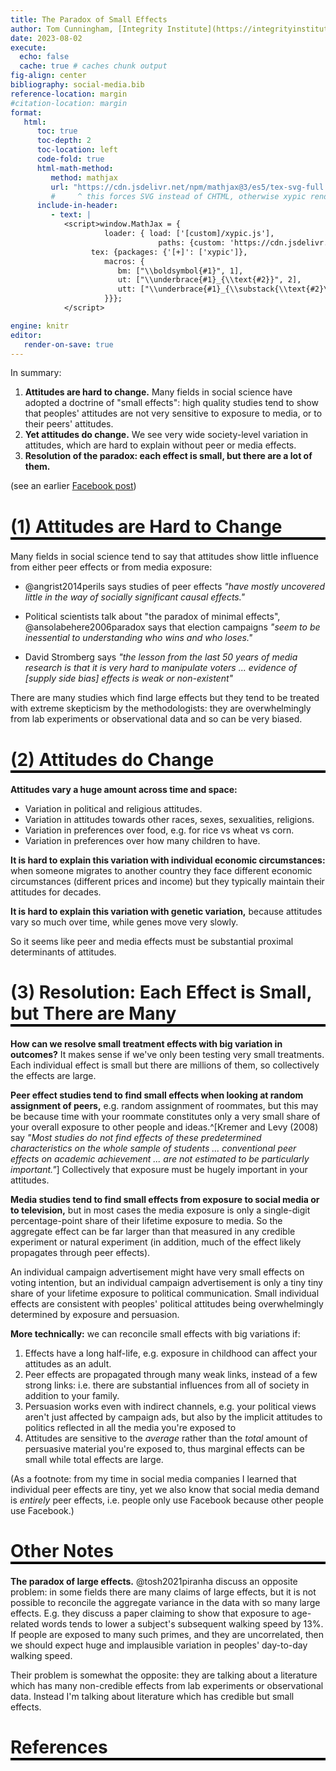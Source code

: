 ```yaml
---
title: The Paradox of Small Effects
author: Tom Cunningham, [Integrity Institute](https://integrityinstitute.org/)
date: 2023-08-02
execute:
  echo: false
  cache: true # caches chunk output
fig-align: center
bibliography: social-media.bib
reference-location: margin
#citation-location: margin
format:
   html:
      toc: true
      toc-depth: 2
      toc-location: left
      code-fold: true
      html-math-method:
         method: mathjax
         url: "https://cdn.jsdelivr.net/npm/mathjax@3/es5/tex-svg-full.js"
         #     ^ this forces SVG instead of CHTML, otherwise xypic renders weird
      include-in-header:
         - text: |
            <script>window.MathJax = {
                     loader: { load: ['[custom]/xypic.js'],
                                 paths: {custom: 'https://cdn.jsdelivr.net/gh/sonoisa/XyJax-v3@3.0.1/build/'}},
                  tex: {packages: {'[+]': ['xypic']},
                     macros: {
                        bm: ["\\boldsymbol{#1}", 1],
                        ut: ["\\underbrace{#1}_{\\text{#2}}", 2],
                        utt: ["\\underbrace{#1}_{\\substack{\\text{#2}\\\\\\text{#3}}}", 3]
                     }}};
            </script>

engine: knitr
editor:
   render-on-save: true
---
```

<style>
    h1 {  border-bottom: 4px solid black;}
    h2 {  border-bottom: 1px solid gray; padding-bottom: 0px; font-size: 14px; color: black; }
</style>

In summary:

1. **Attitudes are hard to change.** Many fields in social science have adopted a doctrine of "small effects": high quality studies tend to show that peoples' attitudes are not very sensitive to exposure to media, or to their peers' attitudes.
2. **Yet attitudes do change.** We see very wide society-level variation in attitudes, which are hard to explain without peer or media effects.
3. **Resolution of the paradox: each effect is small, but there are a lot of them.**

(see an earlier [Facebook post](https://www.facebook.com/tom.cunningham.374549/posts/pfbid022GaqAxUuKobKyS6soWnQVZYevPxkGxQ6BxAiScmA47eZdU9RAJPpGi1NrXQip6Jyl))

#              (1) Attitudes are Hard to Change

Many fields in social science tend to say that attitudes show little influence from either peer effects or from media exposure:

- @angrist2014perils says studies of peer effects *"have mostly uncovered little in the way of socially significant causal effects."*

- Political scientists talk about "the paradox of minimal effects", @ansolabehere2006paradox says that election campaigns *"seem to be inessential to understanding who wins and who loses."*

- David Stromberg says *"the lesson from the last 50 years of media research is that it is very hard to manipulate voters ... evidence of [supply side bias] effects is weak or non-existent"*

There are many studies which find large effects but they tend to be treated with extreme skepticism by the methodologists: they are overwhelmingly from lab experiments or observational data and so can be very biased.

#              (2) Attitudes do Change

**Attitudes vary a huge amount across time and space:**

- Variation in political and religious attitudes.
- Variation in attitudes towards other races, sexes, sexualities, religions.
- Variation in preferences over food, e.g. for rice vs wheat vs corn.
- Variation in preferences over how many children to have.


**It is hard to explain this variation with individual economic circumstances:** when someone migrates to another country they face different economic circumstances (different prices and income) but they typically maintain their attitudes for decades. 

**It is hard to explain this variation with genetic variation,** because attitudes vary so much over time, while genes move very slowly. 

So it seems like peer and media effects must be substantial proximal determinants of attitudes.

#              (3) Resolution: Each Effect is Small, but There are Many

**How can we resolve small treatment effects with big variation in outcomes?** It makes sense if we've only been testing very small treatments. Each individual effect is small but there are millions of them, so collectively the effects are large.

**Peer effect studies tend to find small effects when looking at random assignment of peers,** e.g. random assignment of roommates, but this may be because time with your roommate constitutes only a very small share of your overall exposure to other people and ideas.^[Kremer and Levy (2008) say *"Most studies do not find effects of these predetermined characteristics on the whole sample of students ... conventional peer effects on academic achievement ... are not estimated to be particularly important."*] Collectively that exposure must be hugely important in your attitudes.

**Media studies tend to find small effects from exposure to social media or to television,** but in most cases the media exposure is only a single-digit percentage-point share of their lifetime exposure to media. So the aggregate effect can be far larger than that measured in any credible experiment or natural experiment (in addition, much of the effect likely propagates through peer effects).

An individual campaign advertisement might have very small effects on voting intention, but an individual campaign advertisement is only a tiny tiny share of your lifetime exposure to political communication. Small individual effects are consistent with peoples' political attitudes being overwhelmingly determined by exposure and persuasion.

**More technically:** we can reconcile small effects with big variations if:

1. Effects have a long half-life, e.g. exposure in childhood can affect your attitudes as an adult.
2. Peer effects are propagated through many weak links, instead of a few strong links: i.e. there are substantial influences from all of society in addition to your family.
3. Persuasion works even with indirect channels, e.g. your political views aren't just affected by campaign ads, but also by the implicit attitudes to politics reflected in all the media you're exposed to
4. Attitudes are sensitive to the *average* rather than the *total* amount of persuasive material you're exposed to, thus marginal effects can be small while total effects are large.

(As a footnote: from my time in social media companies I learned that individual peer effects are tiny, yet we also know that social media demand is *entirely* peer effects, i.e. people only use Facebook because other people use Facebook.)

#           Other Notes

**The paradox of large effects.** @tosh2021piranha discuss an opposite problem: in some fields there are many claims of large effects, but it is not possible to reconcile the aggregate variance in the data with so many large effects. E.g. they discuss a paper claiming to show that exposure to age-related words tends to lower a subject's subsequent walking speed by 13%. If people are exposed to many such primes, and they are uncorrelated, then we should expect huge and implausible variation in peoples' day-to-day walking speed.

   Their problem is somewhat the opposite: they are talking about a literature which has many non-credible effects from lab experiments or observational data. Instead I'm talking about literature which has credible but small effects.

#           References